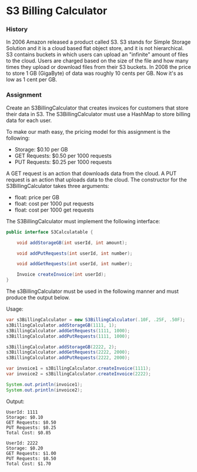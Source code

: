 # S3 Billing Calculator

### History
In 2006 Amazon released a product called S3. S3 stands for Simple Storage Solution and it is a cloud based flat object store, and it is not hierarchical. S3 contains buckets in which users can upload an "infinite" amount of files to the cloud. Users are charged based on the size of the file and how many times they upload or download files from their S3 buckets. In 2008 the price to store 1 GB (GigaByte) of data was roughly 10 cents per GB. Now it's as low as 1 cent per GB.

### Assignment
Create an S3BillingCalculator that creates invoices for customers that store their data in S3. The S3BillingCalculator must use a HashMap to store billing data for each user.

To make our math easy, the pricing model for this assignment is the following:

- Storage: $0.10 per GB
- GET Requests: $0.50 per 1000 requests
- PUT Requests: $0.25 per 1000 requests

A GET request is an action that downloads data from the cloud.  A PUT request is an action that uploads data to the cloud.
The constructor for the S3BillingCalculator takes three arguments:

- float: price per GB
- float: cost per 1000 put requests
- float: cost per 1000 get requests

The S3BillingCalculator must implement the following interface:

```java
public interface S3Calculatable {

    void addStorageGB(int userId, int amount);

    void addPutRequests(int userId, int number);

    void addGetRequests(int userId, int number);

    Invoice createInvoice(int userId);
}
```


The s3BillingCalculator must be used in the following manner and must produce the output below.

Usage:
```java
var s3BillingCalculator = new S3BillingCalculator(.10F, .25F, .50F);
s3BillingCalculator.addStorageGB(1111, 1);
s3BillingCalculator.addGetRequests(1111, 1000);
s3BillingCalculator.addPutRequests(1111, 1000);

s3BillingCalculator.addStorageGB(2222, 2);
s3BillingCalculator.addGetRequests(2222, 2000);
s3BillingCalculator.addPutRequests(2222, 2000);

var invoice1 = s3BillingCalculator.createInvoice(1111);
var invoice2 = s3BillingCalculator.createInvoice(2222);

System.out.println(invoice1);
System.out.println(invoice2);

```

Output:
```
UserId: 1111
Storage: $0.10
GET Requests: $0.50
PUT Requests: $0.25
Total Cost: $0.85

UserId: 2222
Storage: $0.20
GET Requests: $1.00
PUT Requests: $0.50
Total Cost: $1.70